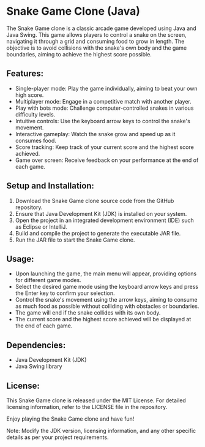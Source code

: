 # Snake Game Clone (Java)

The Snake Game clone is a classic arcade game developed using Java and Java Swing. This game allows players to control a snake on the screen, navigating it through a grid and consuming food to grow in length. The objective is to avoid collisions with the snake's own body and the game boundaries, aiming to achieve the highest score possible.

## Features:
- Single-player mode: Play the game individually, aiming to beat your own high score.
- Multiplayer mode: Engage in a competitive match with another player.
- Play with bots mode: Challenge computer-controlled snakes in various difficulty levels.
- Intuitive controls: Use the keyboard arrow keys to control the snake's movement.
- Interactive gameplay: Watch the snake grow and speed up as it consumes food.
- Score tracking: Keep track of your current score and the highest score achieved.
- Game over screen: Receive feedback on your performance at the end of each game.

## Setup and Installation:
1. Download the Snake Game clone source code from the GitHub repository.
2. Ensure that Java Development Kit (JDK) is installed on your system.
3. Open the project in an integrated development environment (IDE) such as Eclipse or IntelliJ.
4. Build and compile the project to generate the executable JAR file.
5. Run the JAR file to start the Snake Game clone.

## Usage:
- Upon launching the game, the main menu will appear, providing options for different game modes.
- Select the desired game mode using the keyboard arrow keys and press the Enter key to confirm your selection.
- Control the snake's movement using the arrow keys, aiming to consume as much food as possible without colliding with obstacles or boundaries.
- The game will end if the snake collides with its own body.
- The current score and the highest score achieved will be displayed at the end of each game.

## Dependencies:
- Java Development Kit (JDK)
- Java Swing library

## License:
This Snake Game clone is released under the MIT License. For detailed licensing information, refer to the LICENSE file in the repository.

Enjoy playing the Snake Game clone and have fun!

Note: Modify the JDK version, licensing information, and any other specific details as per your project requirements.
